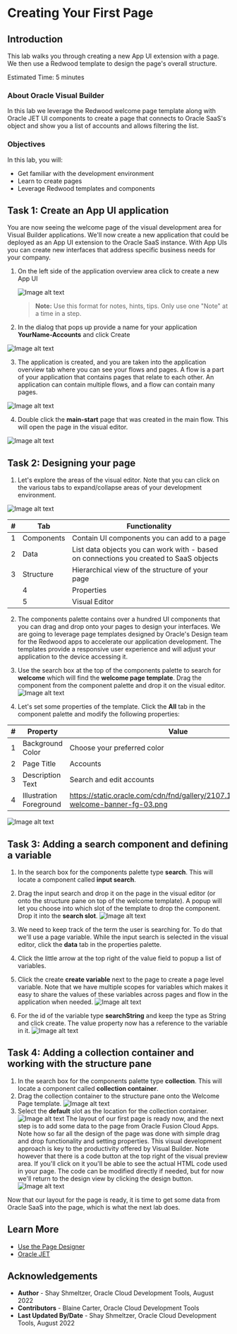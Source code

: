 # Creating Your First Page

## Introduction

This lab walks you through creating a new App UI extension with a page. We then use a Redwood template to design the page's overall structure.

Estimated Time: 5 minutes

### About Oracle Visual Builder
In this lab we leverage the Redwood welcome page template along with Oracle JET UI components to create a page that connects to Oracle SaaS's object and show you a list of accounts and allows filtering the list.

### Objectives

In this lab, you will:
* Get familiar with the development environment
* Learn to create pages
* Leverage Redwood templates and components

## Task 1: Create an App UI application

You are now seeing the welcome page of the visual development area for Visual Builder applications. We'll now create a new application that could be deployed as an App UI extension to the Oracle SaaS instance. With App UIs you can create new interfaces that address specific business needs for your company.

1. On the left side of the application overview area click to create a new App UI

	![Image alt text](images/results.png)

	> **Note:** Use this format for notes, hints, tips. Only use one "Note" at a time in a step.

2. In the dialog that pops up provide a name for your application **YourName-Accounts** and click Create

  ![Image alt text](images/wssettings.png)

3. The application is created, and you are taken into the application overview tab where you can see your flows and pages. A flow is a part of your application that contains pages that relate to each other. An application can contain multiple flows, and a flow can contain many pages.

  ![Image alt text](images/appflow.png)

4. Double click the **main-start** page that was created in the main flow. This will open the page in the visual editor.

  ![Image alt text](images/IDE.png)

## Task 2: Designing your page

1. Let's explore the areas of the visual editor. Note that you can click on the various tabs to expand/collapse areas of your development environment.

  ![Image alt text](images/IDE2.png)

  | #| Tab | Functionality |
  | --- | --- | --- |
  | 1 | Components | Contain UI components you can add to a page  |
  | 2 |Data | List data objects you can work with - based on connections you created to SaaS objects |
  | 3 | Structure | Hierarchical view of the structure of your page |
	  | 4 | Properties | A declarative way to define the properties of the selected component in your page |
	  | 5 | Visual Editor | Shows you a design/live and code view of your page content |

2. The components palette contains over a hundred UI components that you can drag and drop onto your pages to design your interfaces. We are going to leverage page templates designed by Oracle's Design team for the Redwood apps to accelerate our application development. The templates provide a responsive user experience and will adjust your application to the device accessing it.

3. Use the search box at the top of the components palette to search for **welcome** which will find the **welcome page template**. Drag the component from the component palette and drop it on the visual editor.  
  ![Image alt text](images/welcome.png)

4. Let's set some properties of the template. Click the **All** tab in the component palette and modify the following properties:

| # | Property | Value |
| --- | --- | --- |
| 1 | Background Color | Choose your preferred color  |
| 2 |Page Title | Accounts |
| 3 | Description Text| Search and edit accounts |
| 4 | Illustration Foreground | https://static.oracle.com/cdn/fnd/gallery/2107.1.0/images/illust-welcome-banner-fg-03.png |

  ![Image alt text](images/properties.png)

## Task 3: Adding a search component and defining a variable

1. In the search box for the components palette type **search**. This will locate a component called **input search**.
2. Drag the input search and drop it on the page in the visual editor (or onto the structure pane on top of the welcome template). A popup will let you choose into which slot of the template to drop the component. Drop it into the **search slot**.
  ![Image alt text](images/properties.png)

3. We need to keep track of the term the user is searching for. To do that we'll use a page variable.
While the input search is selected in the visual editor, click the **data** tab in the properties palette.

4. Click the little arrow at the top right of the value field to popup a list of variables.

5. Click the create **create variable** next to the page to create a page level variable. Note that we have multiple scopes for variables which makes it easy to share the values of these variables across pages and flow in the application when needed.
  ![Image alt text](images/properties.png)

6. For the id of the variable type **searchString** and keep the type as String and click create. The value property now has a reference to the variable in it.
  ![Image alt text](images/variablesettings.png)

## Task 4: Adding a collection container and working with the structure pane

1. In the search box for the components palette type **collection**. This will locate a component called **collection container**.
2. Drag the collection container to the structure pane onto the Welcome Page template.
  ![Image alt text](images/collection.png)
3. Select the **default** slot as the location for the collection container.
  ![Image alt text](images/slot.png)
The layout of our first page is ready now, and the next step is to add some data to the page from Oracle Fusion Cloud Apps.
Note how so far all the design of the page was done with simple drag and drop functionality and setting properties. This visual development approach is key to the productivity offered by Visual Builder. Note however that there is a code button at the top right of the visual preview area. If you'll click on it you'll be able to see the actual HTML code used in your page. The code can be modified directly if needed, but for now we'll return to the design view by clicking the design button.
  ![Image alt text](images/complete.png)

Now that our layout for the page is ready, it is time to get some data from Oracle SaaS into the page, which is what the next lab does.

## Learn More

* [Use the Page Designer](https://docs.oracle.com/en/cloud/paas/visual-builder/visualbuilder-building-appui/get-started1.html#GUID-CC2B203D-51D3-4408-8D0B-4E26C86BCBC0)
* [Oracle JET](http://oracle.com/jet)

## Acknowledgements
* **Author** - Shay Shmeltzer, Oracle Cloud Development Tools, August 2022
* **Contributors** -  Blaine Carter, Oracle Cloud Development Tools
* **Last Updated By/Date** - Shay Shmeltzer, Oracle Cloud Development Tools, August 2022
